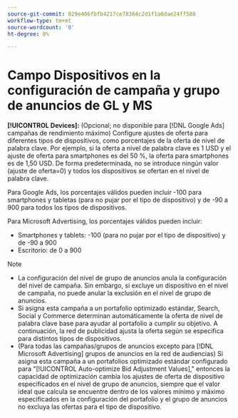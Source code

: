 ```yaml
---
source-git-commit: 029e406fbfb4217ce78364c2d1f1a6dae24ff588
workflow-type: tm+mt
source-wordcount: '0'
ht-degree: 0%

---
```

# Campo Dispositivos en la configuración de campaña y grupo de anuncios de GL y MS

**[!UICONTROL Devices]:** (Opcional; no disponible para [!DNL Google Ads] campañas de rendimiento máximo) Configure ajustes de oferta para diferentes tipos de dispositivos, como porcentajes de la oferta de nivel de palabra clave. Por ejemplo, si la oferta a nivel de palabra clave es 1 USD y el ajuste de oferta para smartphones es del 50 %, la oferta para smartphones es de 1,50 USD. De forma predeterminada, no se introduce ningún valor (ajuste de oferta=0) y todos los dispositivos se ofertan en el nivel de palabra clave.

Para Google Ads, los porcentajes válidos pueden incluir -100 para smartphones y tabletas (para no pujar por el tipo de dispositivo) y de -90 a 900 para todos los tipos de dispositivos.

Para Microsoft Advertising, los porcentajes válidos pueden incluir:

* Smartphones y tablets: -100 (para no pujar por el tipo de dispositivo) y de -90 a 900
* Escritorio: de 0 a 900

>[!NOTE]
>* La configuración del nivel de grupo de anuncios anula la configuración del nivel de campaña. Sin embargo, si excluye un dispositivo en el nivel de campaña, no puede anular la exclusión en el nivel de grupo de anuncios.
>* Si asigna esta campaña a un portafolio optimizado estándar, Search, Social y Commerce determinan automáticamente la oferta de nivel de palabra clave base para ayudar al portafolio a cumplir su objetivo. A continuación, la red de publicidad ajusta la oferta según se especifica para distintos tipos de dispositivos.
>* (Para todas las campañas/grupos de anuncios excepto para [!DNL Microsoft Advertising] grupos de anuncios en la red de audiencias) Si asigna esta campaña a un portafolios optimizado estándar configurado para &quot;[!UICONTROL Auto-optimize Bid Adjustment Values],&quot; entonces la capacidad de optimización cambia los ajustes de oferta de dispositivo especificados en el nivel de grupo de anuncios, siempre que el valor ideal que calcula se encuentre dentro de los valores mínimo y máximo especificados en la configuración del portafolio y el grupo de anuncios no excluya las ofertas para el tipo de dispositivo.

